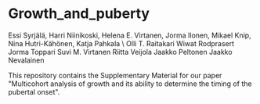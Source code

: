 # Growth_and_puberty

Essi Syrjälä,
Harri Niinikoski, 
Helena E. Virtanen,
Jorma Ilonen,
Mikael Knip, 
Nina Hutri-Kähönen,
Katja Pahkala \\
Olli T. Raitakari 
Wiwat Rodprasert
Jorma Toppari
Suvi M. Virtanen
Riitta Veijola
Jaakko Peltonen
Jaakko Nevalainen

This repository contains the Supplementary Material for our paper "Multicohort analysis of growth and its ability 
to determine the timing of the pubertal onset".
